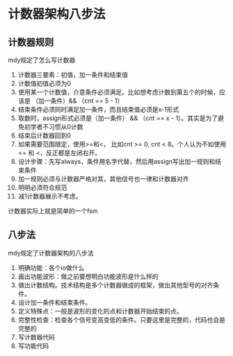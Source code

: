 # 计数器架构八步法
## 计数器规则
mdy规定了怎么写计数器
1. 计数器三要素：初值，加一条件和结束值
2. 计数值初值必须为0
3. 使用某一个计数值，介意条件必须满足。比如想考虑计数到第五个的时候，应该是 （加一条件）&& （cnt == 5 - 1）
4. 结束条件必须同时满足加一条件，而且结束值必须是x-1形式
5. 取数时，assign形式必须是（加一条件） && （cnt == x - 1）。其实是为了避免初学者不习惯从0计数
6. 结束后计数器回到0
7. 如果需要范围限定，使用>=和<， 比如cnt >= 0, cnt < 8。个人认为不如使用<= 和 <，反正都是左闭右开。
8. 设计步骤：先写always，条件用名字代替，然后用assign写出加一规则和结束条件
9. 加一规则必须与计数器严格对其，其他信号也一律和计数器对齐
10. 明明必须符合规范
11. 减1计数器展示不考虑。

计数器实际上就是简单的一个fsm
## 八步法
mdy规定了计数器架构的八步法
1. 明确功能：各个io做什么
2. 画出功能波形：做之前要想明白功能波形是什么样的
3. 做出计数结构。技术结构是多个计数器做成的框架，做出其他型号的对齐条件。
4. 设计加一条件和结束条件。
5. 定义特殊点：一般是波形的变化的点和计数器开始结束的点。
6. 完整性检查：检查各个信号变高变低的条件。只要这里是完整的，代码也会是完整的
7. 写计数器代码
8. 写功能代码

